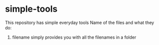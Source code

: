 # simple-tools
This repository has simple everyday tools
Name of the files and what they do: 
1) filename simply provides you with all the filenames in a folder 
